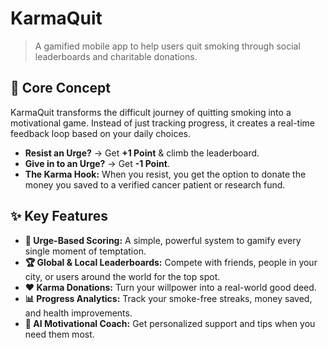 # KarmaQuit
> A gamified mobile app to help users quit smoking through social leaderboards and charitable donations.

## 🧠 Core Concept

KarmaQuit transforms the difficult journey of quitting smoking into a motivational game. Instead of just tracking progress, it creates a real-time feedback loop based on your daily choices.

- **Resist an Urge?** → Get **+1 Point** & climb the leaderboard.
- **Give in to an Urge?** → Get **-1 Point**.
- **The Karma Hook:** When you resist, you get the option to donate the money you saved to a verified cancer patient or research fund.



## ✨ Key Features

- **🎯 Urge-Based Scoring:** A simple, powerful system to gamify every single moment of temptation.
- **🏆 Global & Local Leaderboards:** Compete with friends, people in your city, or users around the world for the top spot.
- **❤️ Karma Donations:** Turn your willpower into a real-world good deed.
- **📊 Progress Analytics:** Track your smoke-free streaks, money saved, and health improvements.
- **🤖 AI Motivational Coach:** Get personalized support and tips when you need them most.
